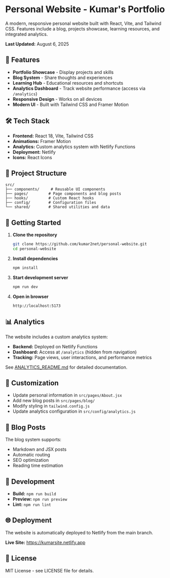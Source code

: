 # Personal Website - Kumar's Portfolio

A modern, responsive personal website built with React, Vite, and Tailwind CSS. Features include a blog, projects showcase, learning resources, and integrated analytics.

**Last Updated:** August 6, 2025

## 🚀 Features

- **Portfolio Showcase** - Display projects and skills
- **Blog System** - Share thoughts and experiences
- **Learning Hub** - Educational resources and shortcuts
- **Analytics Dashboard** - Track website performance (access via `/analytics`)
- **Responsive Design** - Works on all devices
- **Modern UI** - Built with Tailwind CSS and Framer Motion

## 🛠️ Tech Stack

- **Frontend:** React 18, Vite, Tailwind CSS
- **Animations:** Framer Motion
- **Analytics:** Custom analytics system with Netlify Functions
- **Deployment:** Netlify
- **Icons:** React Icons

## 📁 Project Structure

```
src/
├── components/     # Reusable UI components
├── pages/         # Page components and blog posts
├── hooks/         # Custom React hooks
├── config/        # Configuration files
└── shared/        # Shared utilities and data
```

## 🚀 Getting Started

1. **Clone the repository**
   ```bash
   git clone https://github.com/kumar2net/personal-website.git
   cd personal-website
   ```

2. **Install dependencies**
   ```bash
   npm install
   ```

3. **Start development server**
   ```bash
   npm run dev
   ```

4. **Open in browser**
   ```
   http://localhost:5173
   ```

## 📊 Analytics

The website includes a custom analytics system:
- **Backend:** Deployed on Netlify Functions
- **Dashboard:** Access at `/analytics` (hidden from navigation)
- **Tracking:** Page views, user interactions, and performance metrics

See [ANALYTICS_README.md](./ANALYTICS_README.md) for detailed documentation.

## 🎨 Customization

- Update personal information in `src/pages/About.jsx`
- Add new blog posts in `src/pages/blog/`
- Modify styling in `tailwind.config.js`
- Update analytics configuration in `src/config/analytics.js`

## 📝 Blog Posts

The blog system supports:
- Markdown and JSX posts
- Automatic routing
- SEO optimization
- Reading time estimation

## 🔧 Development

- **Build:** `npm run build`
- **Preview:** `npm run preview`
- **Lint:** `npm run lint`

## 🌐 Deployment

The website is automatically deployed to Netlify from the main branch.

**Live Site:** https://kumarsite.netlify.app

## 📄 License

MIT License - see LICENSE file for details.
